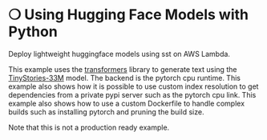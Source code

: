 # ❍ Using Hugging Face Models with Python

Deploy lightweight huggingface models using sst on AWS Lambda.

This example uses the [transformers](https://github.com/huggingface/transformers) library to generate text using the [TinyStories-33M](https://huggingface.co/roneneldan/TinyStories-33M) model. The backend is the pytorch cpu runtime. This example also shows how it is possible to use custom index resolution to get dependencies from a private pypi server such as the pytorch cpu link. This example also shows how to use a custom Dockerfile to handle complex builds such as installing pytorch and pruning the build size.

Note that this is not a production ready example.